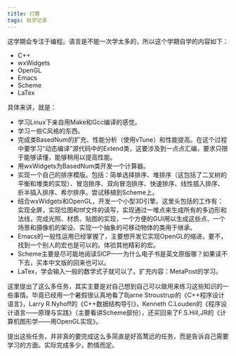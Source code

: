 ```yaml
---
title: 打算
tags: 自学记录
---
```


这学期会专注于编程。语言是不能一次学太多的，所以这个学期自学的内容如下：

* C++
* wxWidgets
* OpenGL
* Emacs
* Scheme
* LaTex

具体来讲，就是：

* 学习Linux下亲自用Make和Gcc编译的感觉。
* 学习一些C风格的东西。
* 完成类BasedNum的扩充、性能分析（使用vTune）和性能提高。在这个过程中要学习“动态编译”源代码中的Extend类，这要涉及到一点点汇编，要求只限于能够读懂，能够稍用以提高性能。
* 用wxWidgets为BasedNum类开发一个计算器。
* 实现一个自己的排序模版。包括：简单选择排序、堆排序（这包括了二叉树的平衡和堆类的实现）、冒泡排序、双向冒泡排序、快速排序、线性插入排序、折半插入排序、希尔排序。尝试移植到Scheme上。
* 结合wxWidgets和OpenGL，开发一个小型3D引擎。这里头包括的工作有：实现全屏，实现位图和ttf文件的读写，实现通过一堆点来生成所有的多边形和法线，完成光照、材质、贴图的实现，一个方便的GUI用以生成这些点、一个场景和摄像机的架设、实现一个抽象的可移动物体的类用于继承。
* Emacs的一般性运用已经掌握了，主要想开发它实现OpenGL的缩进，要不，找到一个别人的宏也是可以的。体验其他精彩的宏。
* Scheme主要是尽可能地阅读SICP——为什么电子书是英文原版哪？如果读不下去，买本中文版的回来也可以。
* LaTex，学会输入一般的数学式子就可以了。扩充内容：MetaPost的学习。

这里提出了这么多任务，其实主要是对自己想到自己可以做用来练习这些知识的一些事情。毕竟已经用一个暑假很认真地看了Bjarne Stroustrup的《C++程序设计语言》，Larry R.Nyhoff的《C++数据结构导引》，Kenneth C.Louden的《程序设计语言——原理与实践》（主要看讲Scheme部份），还买回来了F.S.Hill,JR的《计算机图形学——用OpenGL实现》。

提出这些任务，并非真的要完成这么多简直是好高鹜远的任务，而是告诉自己需要学习的方面。实际完成多少，酌情而定。